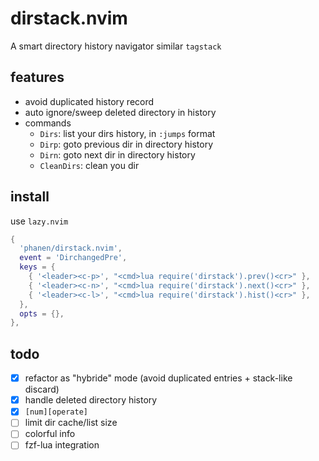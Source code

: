 # dirstack.nvim

A smart directory history navigator similar `tagstack`

## features
* avoid duplicated history record
* auto ignore/sweep deleted directory in history
* commands
  * `Dirs`: list your dirs history, in `:jumps` format
  * `Dirp`: goto previous dir in directory history
  * `Dirn`: goto next dir in directory history
  * `CleanDirs`: clean you dir

## install
use `lazy.nvim`
```lua
{
  'phanen/dirstack.nvim',
  event = 'DirchangedPre',
  keys = {
    { '<leader><c-p>', "<cmd>lua require('dirstack').prev()<cr>" },
    { '<leader><c-n>', "<cmd>lua require('dirstack').next()<cr>" },
    { '<leader><c-l>', "<cmd>lua require('dirstack').hist()<cr>" },
  },
  opts = {},
},
```

## todo
* [x] refactor as "hybride" mode (avoid duplicated entries + stack-like discard)
* [x] handle deleted directory history
* [x] `[num][operate]`
* [ ] limit dir cache/list size
* [ ] colorful info
* [ ] fzf-lua integration
